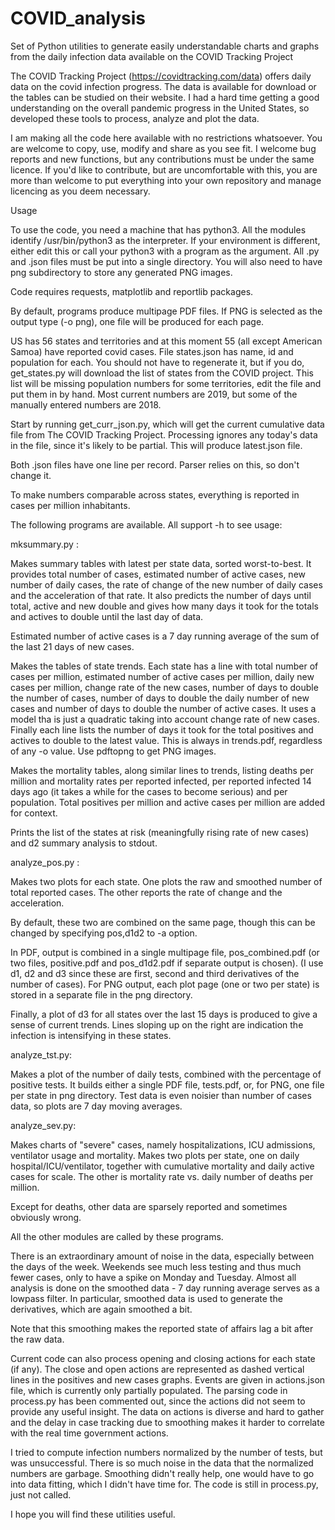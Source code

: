 # COVID_analysis
Set of Python utilities to generate easily understandable charts and graphs from the daily infection data available on the COVID Tracking Project

The COVID Tracking Project (https://covidtracking.com/data) offers daily data on the covid infection progress. The data is available for download or the tables can be studied on their website. I had a hard time getting a good understanding on the overall pandemic progress in the United States, so developed these tools to process, analyze and plot the data.

I am making all the code here available with no restrictions whatsoever. You are welcome to copy, use, modify and share as you see fit. I welcome bug reports and new functions, but any contributions must be under the same licence. If you'd like to contribute, but are uncomfortable with this, you are more than welcome to put everything into your own repository and manage licencing as you deem necessary.

Usage

To use the code, you need a machine that has python3. All the modules identify /usr/bin/python3 as the interpreter. If your environment is different, either edit this or call your python3 with a program as the argument. All .py and .json files must be put into a single directory. You will also need to have png subdirectory to store any generated PNG images.

Code requires requests, matplotlib and reportlib packages.

By default, programs produce multipage PDF files. If PNG is selected as the output type (-o png), one file will be produced for each page.

US has 56 states and territories and at this moment 55 (all except American Samoa) have reported covid cases. File states.json has name, id and population for each. You should not have to regenerate it, but if you do, get_states.py will download the list of states from the COVID project. This list will be missing population numbers for some territories, edit the file and put them in by hand. Most current numbers are 2019, but some of the manually entered numbers are 2018.

Start by running get_curr_json.py, which will get the current cumulative
data file from The COVID Tracking Project. Processing ignores any today's data in the file, since it's likely to be partial. This will produce latest.json file.

Both .json files have one line per record. Parser relies on this, so don't change it.

To make numbers comparable across states, everything is reported in cases per million inhabitants.

The following programs are available. All support -h to see usage:

mksummary.py :

Makes summary tables with latest per state data, sorted worst-to-best. It provides total number of cases, estimated number of active cases, new number of daily cases, the rate of change of the new number of daily cases and the acceleration of that rate. It also predicts the number of days until total, active and new double and gives how many days it took for the totals and actives to double until the last day of data.

Estimated number of active cases is a 7 day running average of the sum of the last 21 days of new cases. 

Makes the tables of state trends. Each state has a line with total number of cases per million, estimated number of active cases per million, daily new cases per million, change rate of the new cases, number of days to double the number of cases, number of days to double the daily number of new cases and number of days to double the number of active cases. It uses a model tha is just a quadratic taking into account change rate of new cases. Finally each line lists the number of days it took for the total positives and actives to double to the latest value. This is always in trends.pdf, regardless of any -o value. Use pdftopng to get PNG images.

Makes the mortality tables, along similar lines to trends, listing deaths per million and mortality rates per reported infected, per reported infected 14 days ago (it takes a while for the cases to become serious) and per population. Total positives per million and active cases per million are added for context.

Prints the list of the states at risk (meaningfully rising rate of new cases) and d2 summary analysis to stdout.

analyze_pos.py :

Makes two plots for each state. One plots the raw and smoothed number of total reported cases. The other reports the rate of change and the acceleration.

By default, these two are combined on the same page, though this can be changed by specifying pos,d1d2 to -a option.

In PDF, output is combined in a single multipage file, pos_combined.pdf (or two files, positive.pdf and pos_d1d2.pdf if separate output is chosen). (I use d1, d2 and d3 since these are first, second and third derivatives of the number of cases). For PNG output, each plot page (one or two per state) is stored in a separate file in the png directory.

Finally, a plot of d3 for all states over the last 15 days is produced to give a sense of current trends. Lines sloping up on the right are indication the infection is intensifying in these states.

analyze_tst.py:

Makes a plot of the number of daily tests, combined with the percentage of positive tests. It builds either a single PDF file, tests.pdf, or, for PNG, one file per state in png directory. Test data is even noisier than number of cases data, so plots are 7 day moving averages.

analyze_sev.py:

Makes charts of "severe" cases, namely hospitalizations, ICU admissions, ventilator usage and mortality. Makes two plots per state, one on daily hospital/ICU/ventilator, together with cumulative mortality and daily active cases for scale. The other is mortality rate vs. daily number of deaths per million.

Except for deaths, other data are sparsely reported and sometimes obviously wrong.

All the other modules are called by these programs.

There is an extraordinary amount of noise in the data, especially between the days of the week. Weekends see much less testing and thus much fewer cases, only to have a spike on Monday and Tuesday. Almost all analysis is done on the smoothed data - 7 day running average serves as a lowpass filter. In particular, smoothed data is used to generate the derivatives, which are again smoothed a bit.

Note that this smoothing makes the reported state of affairs lag a bit after the raw data.

Current code can also process opening and closing actions for each state (if any). The close and open actions are represented as dashed vertical lines in the positives and new cases graphs. Events are given in actions.json file, which is currently only partially populated. The parsing code in process.py has been commented out, since the actions did not seem to provide any useful insight. The data on actions is diverse and hard to gather and the delay in case tracking due to smoothing makes it harder to correlate with the real time government actions. 

I tried to compute infection numbers normalized by the number of tests, but
was unsuccessful. There is so much noise in the data that the normalized
numbers are garbage. Smoothing didn't really help, one would have to go into
data fitting, which I didn't have time for. The code is still in process.py,
just not called.

I hope you will find these utilities useful.
